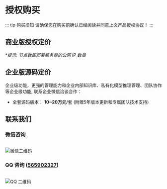 # 授权购买
::: tip 购买须知
请确保您在购买前确认已经阅读并同意上文产品授权协议！
<PageLink href="/pro/license" title="📜 产品授权" />
:::

## 商业版授权定价
**提示: 节点数即部署服务器的公网 IP 数量*

<div class="pricing-wrapper">
    <PricingBox price="2488" :features="['技术支持', '5 节点授权', '5 次远程部署服务']" />
    <PricingBox price="3688" :features="['优先技术支持', '不限节点授权', '10 次远程部署服务']" />
    <PricingBox price="定制" :features="['专属技术支持', '定制模块/功能']" :custom="true" />
</div>


## 企业版源码定价
企业级功能，更强的管理能力和企业内部知识库、私有化模型推理管理、团队协作等企业级功能, 联系企业微信洽谈合作：
- 全套源码版本： **10~20万元**/套 (附赠5年版本更新和专属团队技术支持)

## 联系我们

<div id="contact" />

### 微信咨询

<img src="/contact-wechat.jpeg" alt="微信二维码" style="max-height: 250px; margin-top: 15px">


### QQ 咨询 ([565902327](https://qm.qq.com/q/UMgHbArOYC))

<img src="/contact-qq.jpeg" alt="QQ 二维码" style="max-height: 250px; margin-top: 15px">
